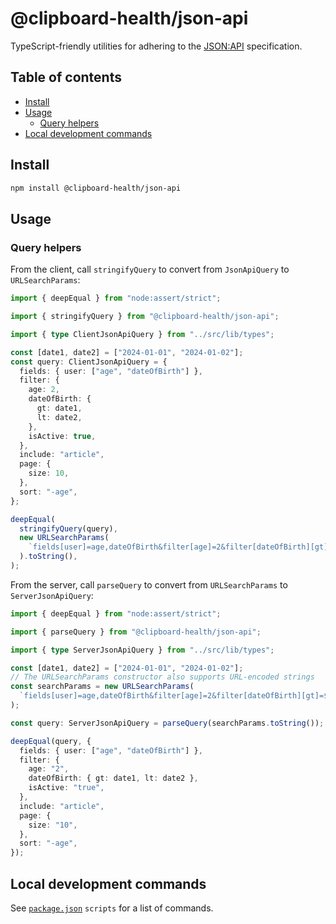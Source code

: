 # @clipboard-health/json-api <!-- omit from toc -->

TypeScript-friendly utilities for adhering to the [JSON:API](https://jsonapi.org/) specification.

## Table of contents <!-- omit from toc -->

- [Install](#install)
- [Usage](#usage)
  - [Query helpers](#query-helpers)
- [Local development commands](#local-development-commands)

## Install

```bash
npm install @clipboard-health/json-api
```

## Usage

### Query helpers

From the client, call `stringifyQuery` to convert from `JsonApiQuery` to `URLSearchParams`:

<embedex source="packages/json-api/examples/stringifyQuery.ts">

```ts
import { deepEqual } from "node:assert/strict";

import { stringifyQuery } from "@clipboard-health/json-api";

import { type ClientJsonApiQuery } from "../src/lib/types";

const [date1, date2] = ["2024-01-01", "2024-01-02"];
const query: ClientJsonApiQuery = {
  fields: { user: ["age", "dateOfBirth"] },
  filter: {
    age: 2,
    dateOfBirth: {
      gt: date1,
      lt: date2,
    },
    isActive: true,
  },
  include: "article",
  page: {
    size: 10,
  },
  sort: "-age",
};

deepEqual(
  stringifyQuery(query),
  new URLSearchParams(
    `fields[user]=age,dateOfBirth&filter[age]=2&filter[dateOfBirth][gt]=${date1}&filter[dateOfBirth][lt]=${date2}&filter[isActive]=true&include=article&page[size]=10&sort=-age`,
  ).toString(),
);
```

</embedex>

From the server, call `parseQuery` to convert from `URLSearchParams` to `ServerJsonApiQuery`:

<embedex source="packages/json-api/examples/parseQuery.ts">

```ts
import { deepEqual } from "node:assert/strict";

import { parseQuery } from "@clipboard-health/json-api";

import { type ServerJsonApiQuery } from "../src/lib/types";

const [date1, date2] = ["2024-01-01", "2024-01-02"];
// The URLSearchParams constructor also supports URL-encoded strings
const searchParams = new URLSearchParams(
  `fields[user]=age,dateOfBirth&filter[age]=2&filter[dateOfBirth][gt]=${date1}&filter[dateOfBirth][lt]=${date2}&filter[isActive]=true&include=article&page[size]=10&sort=-age`,
);

const query: ServerJsonApiQuery = parseQuery(searchParams.toString());

deepEqual(query, {
  fields: { user: ["age", "dateOfBirth"] },
  filter: {
    age: "2",
    dateOfBirth: { gt: date1, lt: date2 },
    isActive: "true",
  },
  include: "article",
  page: {
    size: "10",
  },
  sort: "-age",
});
```

</embedex>

## Local development commands

See [`package.json`](./package.json) `scripts` for a list of commands.
